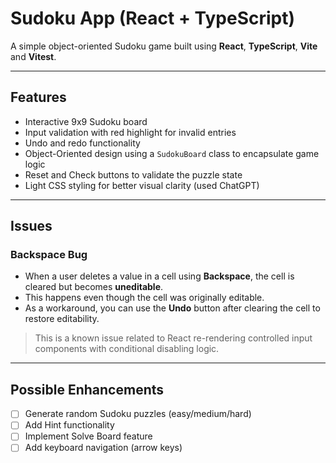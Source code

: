 # Sudoku App (React + TypeScript)

A simple object-oriented Sudoku game built using **React**, **TypeScript**, **Vite** and **Vitest**.

---

## Features

- Interactive 9x9 Sudoku board
- Input validation with red highlight for invalid entries
- Undo and redo functionality
- Object-Oriented design using a `SudokuBoard` class to encapsulate game logic
- Reset and Check buttons to validate the puzzle state
- Light CSS styling for better visual clarity (used ChatGPT)

---

## Issues

###  Backspace Bug
- When a user deletes a value in a cell using **Backspace**, the cell is cleared but becomes **uneditable**.
- This happens even though the cell was originally editable.
- As a workaround, you can use the **Undo** button after clearing the cell to restore editability.

> This is a known issue related to React re-rendering controlled input components with conditional disabling logic. 

---

## Possible Enhancements

- [ ] Generate random Sudoku puzzles (easy/medium/hard)
- [ ] Add Hint functionality
- [ ] Implement Solve Board feature
- [ ] Add keyboard navigation (arrow keys)
